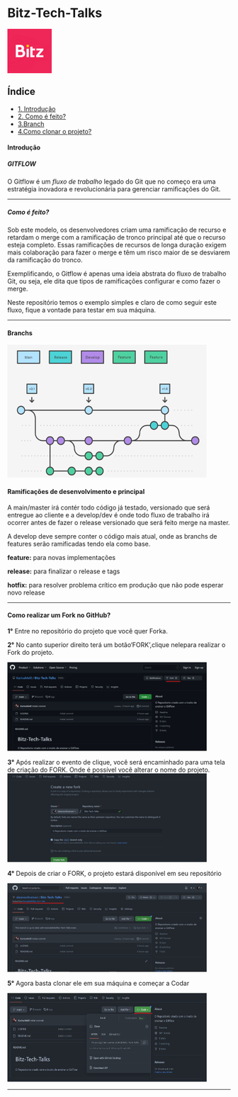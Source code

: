 # Bitz-Tech-Talks 
<div aling="center" style="display:flex">

<img  aling="center" src="./assets/bitz_banner.png" height='100' width="100" >

</div>

## Índice

- [1. Introdução](#introdução)
- [2. Como é feito?](#como-é-feito)
- [3.Branch](#branchs)
- [4.Como clonar o projeto?](#como-realizar-um-fork-no-github)



#### Introdução
##### GITFLOW

O Gitflow é um *fluxo de trabalho* legado do Git que no começo era uma estratégia inovadora e revolucionária para gerenciar ramificações do Git.

---

##### Como é feito?
Sob este modelo, os desenvolvedores criam uma ramificação de recurso e retardam o merge com a ramificação de tronco principal até que o recurso esteja completo. Essas ramificações de recursos de longa duração exigem mais colaboração para fazer o merge e têm um risco maior de se desviarem da ramificação do tronco.

Exemplificando, o Gitflow é apenas uma ideia abstrata do fluxo de trabalho Git, ou seja, ele dita que tipos de ramificações configurar e como fazer o merge.

Neste repositório temos o exemplo simples e claro de como seguir este fluxo, fique a vontade para testar em sua máquina.

---
#### Branchs
 <img src="./assets/ramificacoes.png" height='300' width="450" >

 
#### Ramificações de desenvolvimento e principal

A main/master irá contér todo código já testado, versionado que será entregue ao cliente e a develop/dev é onde todo fluxo de trabalho irá ocorrer antes de fazer o release versionado que será feito merge na master.

A develop deve sempre conter o código mais atual, onde as branchs de features serão ramificadas tendo ela como base.

**feature:** para novas implementações

**release:** para finalizar o release e tags

**hotfix:** para resolver problema crítico em produção que não pode esperar novo release

---

#### Como realizar um Fork no GitHub? 
**1°** Entre no repositório do projeto que você quer Forka.

**2°** No canto superior direito terá um botão‘FORK’,clique nelepara realizar o Fork do projeto.

<img height='200' width="450" src="./assets/MicrosoftTeams-image (1).png">

**3°** Após realizar o evento de clique, você será encaminhado
para uma tela de criação do FORK.
Onde é possível você alterar o nome do projeto.
<img height='200' width="450" src="./assets/MicrosoftTeams-image (2).png">

**4°** Depois de criar o FORK, o projeto estará disponível em seu
repositório

<img height='200' width="450" src="./assets/MicrosoftTeams-image (3).png">

**5°** Agora basta clonar ele em sua máquina e começar a Codar

<img height='200' width="450" src="./assets/MicrosoftTeams-image (4).png">

---
